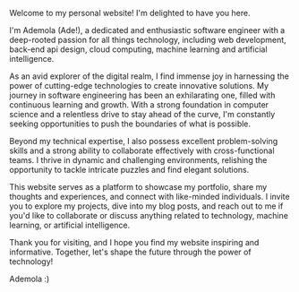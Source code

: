 Welcome to my personal website! I'm delighted to have you here.

I'm Ademola (Ade!), a dedicated and enthusiastic software engineer with a deep-rooted passion for all things technology, including
web development, back-end api design, cloud computing, machine learning and artificial intelligence.

As an avid explorer of the digital realm, I find immense joy in harnessing the power of cutting-edge technologies to create innovative solutions. My journey in software engineering has been an exhilarating one, filled with continuous learning and growth. With a strong foundation in computer science and a relentless drive to stay ahead of the curve, I'm constantly seeking opportunities to push the boundaries of what is possible.

Beyond my technical expertise, I also possess excellent problem-solving skills and a strong ability to collaborate effectively with cross-functional teams. I thrive in dynamic and challenging environments, relishing the opportunity to tackle intricate puzzles and find elegant solutions.

This website serves as a platform to showcase my portfolio, share my thoughts and experiences, and connect with like-minded individuals. I invite you to explore my projects, dive into my blog posts, and reach out to me if you'd like to collaborate or discuss anything related to technology, machine learning, or artificial intelligence.

Thank you for visiting, and I hope you find my website inspiring and informative. Together, let's shape the future through the power of technology!

Ademola :)
